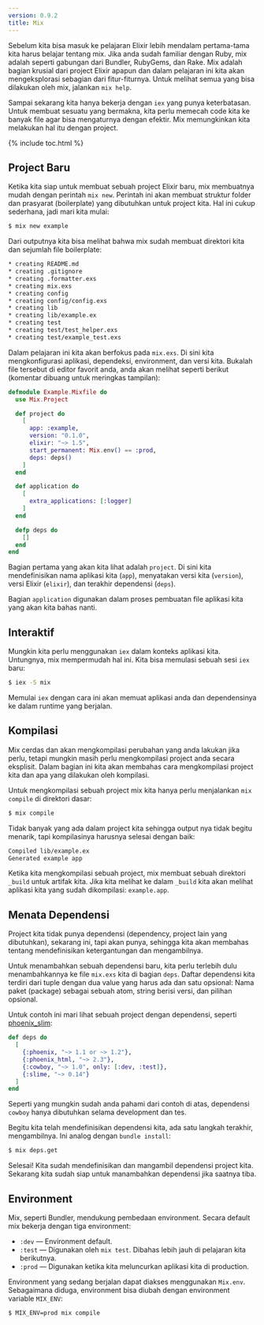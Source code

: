 ```yaml
---
version: 0.9.2
title: Mix
---
```


Sebelum kita bisa masuk ke pelajaran Elixir lebih mendalam pertama-tama kita harus belajar tentang mix. Jika anda sudah familiar dengan Ruby, mix adalah seperti gabungan dari Bundler, RubyGems, dan Rake.  Mix adalah bagian krusial dari project Elixir apapun dan dalam pelajaran ini kita akan mengeksplorasi sebagian dari fitur-fiturnya. Untuk melihat semua yang bisa dilakukan oleh mix, jalankan `mix help`.

Sampai sekarang kita hanya bekerja dengan `iex` yang punya keterbatasan.  Untuk membuat sesuatu yang bermakna, kita perlu memecah code kita ke banyak file agar bisa mengaturnya dengan efektir. Mix memungkinkan kita melakukan hal itu dengan project.

{% include toc.html %}

## Project Baru

Ketika kita siap untuk membuat sebuah project Elixir baru, mix membuatnya mudah dengan perintah `mix new`.  Perintah ini akan membuat struktur folder dan prasyarat (boilerplate) yang dibutuhkan untuk project kita.  Hal ini cukup sederhana, jadi mari kita mulai:

```bash
$ mix new example
```

Dari outputnya kita bisa melihat bahwa mix sudah membuat direktori kita dan sejumlah file boilerplate:

```bash
* creating README.md
* creating .gitignore
* creating .formatter.exs
* creating mix.exs
* creating config
* creating config/config.exs
* creating lib
* creating lib/example.ex
* creating test
* creating test/test_helper.exs
* creating test/example_test.exs
```

Dalam pelajaran ini kita akan berfokus pada `mix.exs`.  Di sini kita mengkonfigurasi aplikasi, dependeksi, environment, dan versi kita.  Bukalah file tersebut di editor favorit anda, anda akan melihat seperti berikut (komentar dibuang untuk meringkas tampilan):

```elixir
defmodule Example.Mixfile do
  use Mix.Project

  def project do
    [
      app: :example,
      version: "0.1.0",
      elixir: "~> 1.5",
      start_permanent: Mix.env() == :prod,
      deps: deps()
    ]
  end

  def application do
    [
      extra_applications: [:logger]
    ]
  end

  defp deps do
    []
  end
end
```

Bagian pertama yang akan kita lihat adalah `project`.  Di sini kita mendefinisikan nama aplikasi kita (`app`), menyatakan versi kita (`version`), versi Elixir (`elixir`), dan terakhir dependensi (`deps`).

Bagian `application` digunakan dalam proses pembuatan file aplikasi kita yang akan kita bahas nanti.

## Interaktif

Mungkin kita perlu menggunakan `iex` dalam konteks aplikasi kita.  Untungnya, mix mempermudah hal ini.  Kita bisa memulasi sebuah sesi `iex` baru:

```bash
$ iex -S mix
```

Memulai `iex` dengan cara ini akan memuat aplikasi anda dan dependensinya ke dalam runtime yang berjalan.

## Kompilasi

Mix cerdas dan akan mengkompilasi perubahan yang anda lakukan jika perlu, tetapi mungkin masih perlu mengkompilasi project anda secara eksplisit.  Dalam bagian ini kita akan membahas cara mengkompilasi project kita dan apa yang dilakukan oleh kompilasi.

Untuk mengkompilasi sebuah project mix kita hanya perlu menjalankan `mix compile` di direktori dasar:

```bash
$ mix compile
```

Tidak banyak yang ada dalam project kita sehingga output nya tidak begitu menarik, tapi kompilasinya harusnya selesai dengan baik:

```bash
Compiled lib/example.ex
Generated example app
```

Ketika kita mengkompilasi sebuah project, mix membuat sebuah direktori `_build` untuk artifak kita.  Jika kita melihat ke dalam `_build` kita akan melihat aplikasi kita yang sudah dikompilasi: `example.app`.

## Menata Dependensi

Project kita tidak punya dependensi (dependency, project lain yang dibutuhkan), sekarang ini, tapi akan punya, sehingga kita akan membahas tentang mendefinisikan ketergantungan dan mengambilnya.

Untuk menambahkan sebuah dependensi baru, kita perlu terlebih dulu menambahkannya ke file `mix.exs` kita di bagian `deps`.  Daftar dependensi kita terdiri dari tuple dengan dua value yang harus ada dan satu opsional: Nama paket (package) sebagai sebuah atom, string berisi versi, dan pilihan opsional.

Untuk contoh ini mari lihat sebuah project dengan dependensi, seperti [phoenix_slim](https://github.com/doomspork/phoenix_slim):

```elixir
def deps do
  [
    {:phoenix, "~> 1.1 or ~> 1.2"},
    {:phoenix_html, "~> 2.3"},
    {:cowboy, "~> 1.0", only: [:dev, :test]},
    {:slime, "~> 0.14"}
  ]
end
```

Seperti yang mungkin sudah anda pahami dari contoh di atas, dependensi `cowboy` hanya dibutuhkan selama development dan tes.

Begitu kita telah mendefinisikan dependensi kita, ada satu langkah terakhir, mengambilnya.  Ini analog dengan `bundle install`:

```bash
$ mix deps.get
```

Selesai!  Kita sudah mendefinisikan dan mangambil dependensi project kita.  Sekarang kita sudah siap untuk manambahkan dependensi jika saatnya tiba.

## Environment

Mix, seperti Bundler, mendukung pembedaan environment.  Secara default mix bekerja dengan tiga environment:

+ `:dev` — Environment default.
+ `:test` — Digunakan oleh `mix test`. Dibahas lebih jauh di pelajaran kita berikutnya.
+ `:prod` — Digunakan ketika kita meluncurkan aplikasi kita di production.

Environment yang sedang berjalan dapat diakses menggunakan `Mix.env`.  Sebagaimana diduga, environment bisa diubah dengan environment variable `MIX_ENV`:

```bash
$ MIX_ENV=prod mix compile
```
